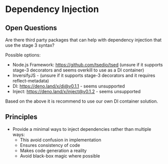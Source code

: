 # Dependency Injection

## Open Questions

Are there third party packages that can help with dependency injection that use
the stage 3 syntax?

Possible options:

- Node.js Framework: https://github.com/tsedio/tsed (unsure if it supports
  stage-3 decorators and seems overkill to use as a DI container)
- InversifyJS - (unsure if it supports stage-3 decorators and it requires
  reflect-metadata)
- DI: https://deno.land/x/di@v0.1.1 - seems unsupported
- Inject: https://deno.land/x/inject@v0.1.2 - seems unsupported

Based on the above it is recommend to use our own DI container solution.

## Principles

- Provide a minimal ways to inject dependencies rather than multiple ways:
  - This avoid confusion in implementation
  - Ensures consistency of code
  - Makes code generation a reality
  - Avoid black-box magic where possible
